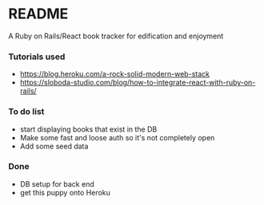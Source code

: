 # README

A Ruby on Rails/React book tracker for edification and enjoyment

### Tutorials used
* https://blog.heroku.com/a-rock-solid-modern-web-stack
* https://sloboda-studio.com/blog/how-to-integrate-react-with-ruby-on-rails/

### To do list
* start displaying books that exist in the DB
* Make some fast and loose auth so it's not completely open
* Add some seed data


### Done
* DB setup for back end
* get this puppy onto Heroku
